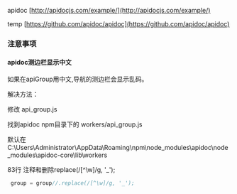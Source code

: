 apidoc [http://apidocjs.com/example/](http://apidocjs.com/example/)

temp  [https://github.com/apidoc/apidoc](https://github.com/apidoc/apidoc)

### 注意事项
#### apidoc测边栏显示中文
如果在apiGroup用中文,导航的测边栏会显示乱码。

解决方法：

修改 api_group.js

找到apidoc npm目录下的 workers/api_group.js

默认在 C:\Users\Administrator\AppData\Roaming\npm\node_modules\apidoc\node_modules\apidoc-core\lib\workers

83行 注释和删除replace(/[^\w]/g, '_');

```js
 group = group//.replace(/[^\w]/g, '_');
```
